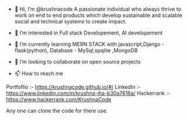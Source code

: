 - 👋 Hi, I’m @krushnacode 
  A passionate individual who always thrive to work on end to end products which develop sustainable and scalable social and technical systems to create impact.

- 👀 I’m interested in Full stack Developement, AI developement

- 🌱 I’m currently learning MERN STACK with javascript,Django - flask(python),
   Database - MySql,spqlite ,MongoDB

- 💞️ I’m looking to collaborate on open source projects

- 📫 How to reach me 

 Portfoflio :- https://krushnacode.github.io/#/
 LinkedIn   :-https://www.linkedin.com/in/krushna-jha-b30a7616a/
 Hackerrank :-https://www.hackerrank.com/KrushnaCode
 
 Any one can clone the code for there use.
 
<!---
krushnacode/krushnacode is a ✨ special ✨ repository because its `README.md` (this file) appears on your GitHub profile.
You can click the Preview link to take a look at your changes.
--->
